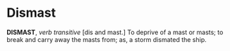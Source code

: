 # Dismast

**DISMAST**, _verb transitive_ \[dis and mast.\] To deprive of a mast or masts; to break and carry away the masts from; as, a storm dismated the ship.
